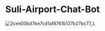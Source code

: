 # Suli-Airport-Chat-Bot



![2cee00bd7be7cd1af8761b127b27bc77_L](https://user-images.githubusercontent.com/95575258/163689761-0eb85d2f-032e-4850-9fb5-4969c183f0d2.jpg)

